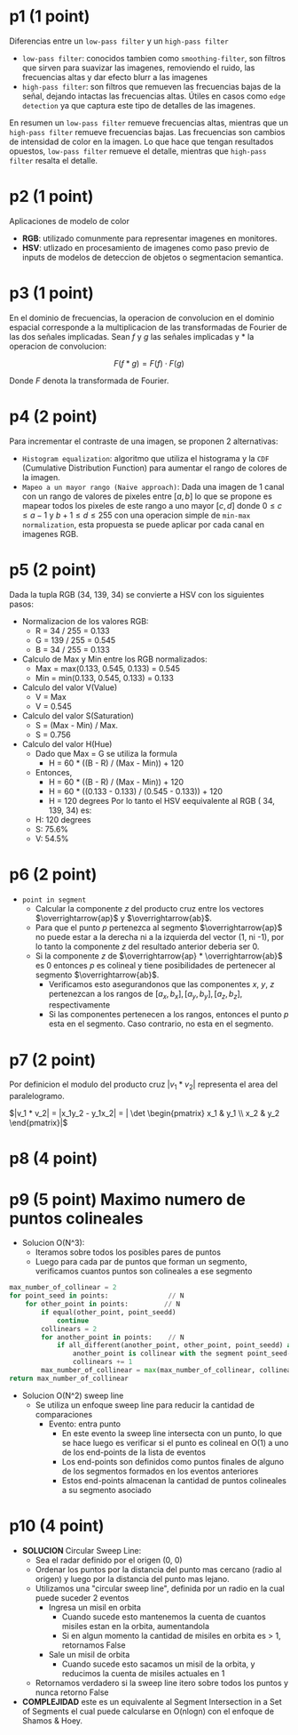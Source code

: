
# p1 (1 point)

Diferencias entre un `low-pass filter` y un `high-pass filter`
- `low-pass filter`: conocidos tambien como `smoothing-filter`, son filtros que sirven para suavizar las imagenes, removiendo el ruido, las frecuencias altas y dar efecto blurr a las imagenes
- `high-pass filter`: son filtros que remueven las frecuencias bajas de la señal, dejando intactas las frecuencias altas. Útiles en casos como `edge detection` ya que captura este tipo de detalles de las imagenes.

En resumen un `low-pass filter` remueve frecuencias altas, mientras que un `high-pass filter` remueve frecuencias bajas. Las frecuencias son cambios de intensidad de color en la imagen. Lo que hace que tengan resultados opuestos, `low-pass filter` remueve el detalle, mientras que `high-pass filter` resalta el detalle.

# p2 (1 point)
Aplicaciones de modelo de color
- **RGB**: utilizado comunmente para representar imagenes en monitores.
- **HSV**: utlizado en procesamiento de imagenes como paso previo de inputs de modelos de deteccion de objetos o segmentacion semantica.

# p3 (1 point)
En el dominio de frecuencias, la operacion de convolucion en el dominio espacial corresponde a la multiplicacion de las transformadas de Fourier de las dos señales implicadas. Sean $f$ y $g$ las señales implicadas y $*$ la operacion de convolucion:

$$F(f * g) = F(f) \cdot F(g)$$

Donde $F$ denota la transformada de Fourier.

# p4 (2 point)
Para incrementar el contraste de una imagen, se proponen 2 alternativas:
- `Histogram equalization`: algoritmo que utiliza el histograma y la `CDF` (Cumulative Distribution Function) para aumentar el rango de colores de la imagen.
- `Mapeo a un mayor rango (Naive approach)`: Dada una imagen de 1 canal con un rango de valores de pixeles entre $[a, b]$ lo que se propone es mapear todos los pixeles de este rango a uno mayor $[c, d]$ donde $0 \leq c \leq a - 1$ y  $b + 1 \leq d \leq 255$ con una operacion simple de `min-max normalization`, esta propuesta se puede aplicar por cada canal en imagenes RGB.

# p5 (2 point)
Dada la tupla RGB (34, 139, 34) se convierte a HSV con los siguientes pasos:
- Normalizacion de los valores RGB:
    - R = 34 / 255 = 0.133
    - G = 139 / 255 = 0.545
    - B = 34 / 255 = 0.133
- Calculo de Max y Min entre los RGB normalizados:
    - Max = max(0.133, 0.545, 0.133) = 0.545
    - Min = min(0.133, 0.545, 0.133) = 0.133
- Calculo del valor V(Value)
    - V = Max
    - V = 0.545
- Calculo del valor S(Saturation)
    - S = (Max - Min) / Max.
    - S = 0.756
- Calculo del valor H(Hue)
    - Dado que Max = G se utiliza la formula
        - H = 60 * ((B - R) / (Max - Min)) + 120
    - Entonces,
        - H = 60 * ((B - R) / (Max - Min)) + 120
        - H = 60 * ((0.133 - 0.133) / (0.545 - 0.133)) + 120
        - H = 120 degrees
Por lo tanto el HSV eequivalente al RGB ( 34, 139, 34) es:
    - H: 120 degrees
    - S: 75.6%
    - V: 54.5%


# p6 (2 point)
- `point in segment` 
    - Calcular la componente $z$ del producto cruz entre los vectores $\overrightarrow{ap}$ y $\overrightarrow{ab}$.
    - Para que el punto $p$ pertenezca al segmento $\overrightarrow{ap}$ no puede estar a la derecha ni a la izquierda del vector (1, ni -1), por lo tanto la componente $z$ del resultado anterior deberia ser 0.
    - Si la componente $z$ de $\overrightarrow{ap} * \overrightarrow{ab}$ es 0 entonces $p$ es colineal y tiene posibilidades de pertenecer al segmento $\overrightarrow{ab}$.
        - Verificamos esto asegurandonos que las componentes $x$, $y$, $z$ pertenezcan a los rangos de $[a_x, b_x], [a_y, b_y], [a_z, b_z]$, respectivamente
        - Si las componentes pertenecen a los rangos, entonces el punto $p$ esta en el segmento. Caso contrario, no esta en el segmento.

# p7 (2 point)

Por definicion el modulo del  producto cruz $|v_1 * v_2|$ representa el area del paralelogramo.

$|v_1 * v_2| = |x_1y_2 - y_1x_2| = | \det \begin{pmatrix} x_1 & y_1 \\ x_2 & y_2 \end{pmatrix}|$

# p8 (4 point)

# p9 (5 point) Maximo numero de puntos colineales
- Solucion O(N^3): 
    - Iteramos sobre todos los posibles pares de puntos
    - Luego para cada par de puntos que forman un segmento, verificamos cuantos puntos son colineales a ese segmento
```python
max_number_of_collinear = 2
for point_seed in points:               // N
    for other_point in points:         // N
        if equal(other_point, point_seedd)
            continue
        collinears = 2
        for another_point in points:    // N
            if all_different(another_point, other_point, point_seedd) and \
                another_point is collinear with the segment point_seed-other_point
                collinears += 1
        max_number_of_collinear = max(max_number_of_collinear, collinears)
return max_number_of_collinear
```
- Solucion O(N^2) sweep line
    - Se utiliza un enfoque sweep line para reducir la cantidad de comparaciones
        - Evento: entra punto
            - En este evento la sweep line intersecta con un punto, lo que se hace luego es verificar si el punto es colineal en O(1) a uno de los end-points de la lista de eventos
            - Los end-points son definidos como puntos finales de alguno de los segmentos formados en los eventos anteriores
            - Estos end-points almacenan la cantidad de puntos colineales a su segmento asociado


# p10 (4 point)
- **SOLUCION** Circular Sweep Line:
    - Sea el radar definido por el origen (0, 0)
    - Ordenar los puntos por la distancia del punto mas cercano (radio al origen) y luego por la distancia del punto mas lejano.
    - Utilizamos una "circular sweep line", definida por un radio en la cual puede suceder 2 eventos
        - Ingresa un misil en orbita
            - Cuando sucede esto mantenemos la cuenta de cuantos misiles estan en la orbita, aumentandola
            - Si en algun momento la cantidad de misiles en orbita es > 1, retornamos False
        - Sale un misil de orbita
            - Cuando sucede esto sacamos un misil de la orbita, y reducimos la cuenta de misiles actuales en 1
    - Retornamos verdadero si la sweep line itero sobre todos los puntos y nunca retorno False
- **COMPLEJIDAD** este es un equivalente al Segment Intersection in a Set of Segments el cual puede calcularse en O(nlogn) con el enfoque de Shamos & Hoey.